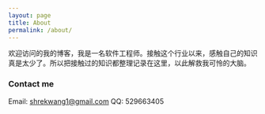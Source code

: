 ```yaml
---
layout: page
title: About
permalink: /about/
---
```


欢迎访问的我的博客，我是一名软件工程师。接触这个行业以来，感触自己的知识真是太少了。所以把接触过的知识都整理记录在这里，以此解救我可怜的大脑。

### Contact me

Email: [shrekwang1@gmail.com](mailto:shrekwang1@gmail.com)
QQ: 529663405
